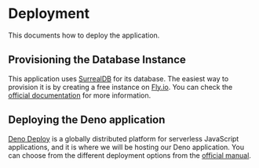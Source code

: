 # Deployment

This documents how to deploy the application.

## Provisioning the Database Instance

This application uses [SurrealDB](https://surrealdb.com/) for its database. The easiest way to provision it is by creating a free instance on [Fly.io](https://fly.io/). You can check the [official documentation](https://surrealdb.com/docs/deployment/fly) for more information.

## Deploying the Deno application

[Deno Deploy](https://deno.com/deploy) is a globally distributed platform for serverless JavaScript applications, and it is where we will be hosting our Deno application. You can choose from the different deployment options from the [official manual](https://docs.deno.com/deploy/manual).
